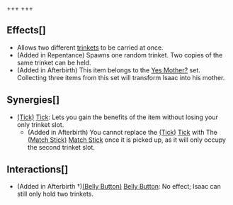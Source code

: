 +++
+++

Effects[]
---------


* Allows two different [trinkets](/wiki/Trinket "Trinket") to be carried at once.
* (Added in Repentance) Spawns one random trinket. Two copies of the same trinket can be held.
* (Added in Afterbirth) This item belongs to the [Yes Mother?](/wiki/Yes_Mother%3F "Yes Mother?") set. Collecting three items from this set will transform Isaac into his mother.


Synergies[]
-----------


* [(Tick)](/wiki/Tick "Tick") [Tick](/wiki/Tick "Tick"): Lets you gain the benefits of the item without losing your only trinket slot.
	+ (Added in Afterbirth) You cannot replace the [(Tick)](/wiki/Tick "Tick") [Tick](/wiki/Tick "Tick") with The [(Match Stick)](/wiki/Match_Stick "Match Stick") [Match Stick](/wiki/Match_Stick "Match Stick") once it is picked up, as it will only occupy the second trinket slot.


Interactions[]
--------------


* (Added in Afterbirth †)[(Belly Button)](/wiki/Belly_Button "Belly Button") [Belly Button](/wiki/Belly_Button "Belly Button"): No effect; Isaac can still only hold two trinkets.


